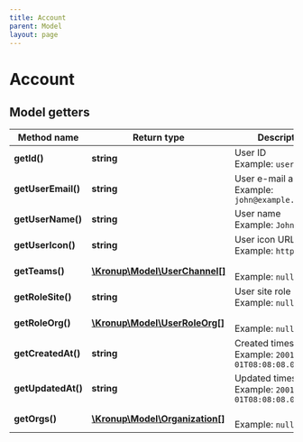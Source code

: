 ```yaml
---
title: Account
parent: Model
layout: page
---
```


# Account

## Model getters

Method name | Return type | Description
------------ | ------------- | -------------
**getId()** | **string** | User ID <br>Example: `user-id-***` 
**getUserEmail()** | **string** | User e-mail address <br>Example: `john@example.com` 
**getUserName()** | **string** | User name <br>Example: `John Doe` 
**getUserIcon()** | **string** | User icon URL <br>Example: `https://***` 
**getTeams()** | [**\Kronup\Model\UserChannel[]**](../UserChannel) |  <br>Example: `null` 
**getRoleSite()** | **string** | User site role <br>Example: `null` 
**getRoleOrg()** | [**\Kronup\Model\UserRoleOrg[]**](../UserRoleOrg) |  <br>Example: `null` 
**getCreatedAt()** | **string** | Created timestamp <br>Example: `2001-01-01T08:08:08.000+00:00` 
**getUpdatedAt()** | **string** | Updated timestamp <br>Example: `2001-01-01T08:08:08.000+00:00` 
**getOrgs()** | [**\Kronup\Model\Organization[]**](../Organization) |  <br>Example: `null` 

